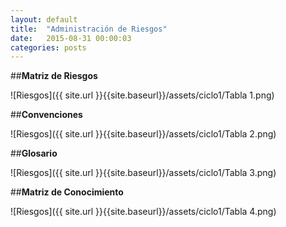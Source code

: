 ```yaml
---
layout: default
title:  "Administración de Riesgos"
date:   2015-08-31 00:00:03
categories: posts
---
```


##**Matriz de Riesgos**

![Riesgos]({{ site.url }}{{site.baseurl}}/assets/ciclo1/Tabla 1.png)

##**Convenciones**

![Riesgos]({{ site.url }}{{site.baseurl}}/assets/ciclo1/Tabla 2.png)

##**Glosario**

![Riesgos]({{ site.url }}{{site.baseurl}}/assets/ciclo1/Tabla 3.png)

##**Matriz de Conocimiento**

![Riesgos]({{ site.url }}{{site.baseurl}}/assets/ciclo1/Tabla 4.png)